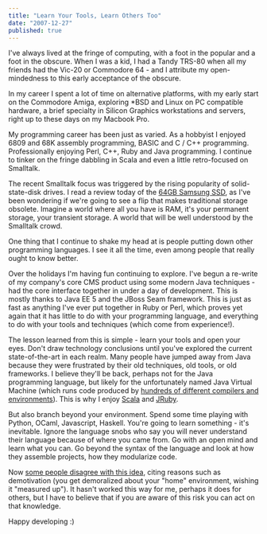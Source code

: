 ```yaml
---
title: "Learn Your Tools, Learn Others Too"
date: "2007-12-27"
published: true
---
```


I've always lived at the fringe of computing, with a foot in the popular and a foot in the obscure. When I was a kid, I had a Tandy TRS-80 when all my friends had the Vic-20 or Commodore 64 - and I attribute my open-mindedness to this early acceptance of the obscure.

In my career I spent a lot of time on alternative platforms, with my early start on the Commodore Amiga, exploring \*BSD and Linux on PC compatible hardware, a brief specialty in Silicon Graphics workstations and servers, right up to these days on my Macbook Pro.

My programming career has been just as varied. As a hobbyist I enjoyed 6809 and 68K assembly programming, BASIC and C / C++ programming. Professionally enjoying Perl, C++, Ruby and Java programming. I continue to tinker on the fringe dabbling in Scala and even a little retro-focused on Smalltalk.

The recent Smalltalk focus was triggered by the rising popularity of solid-state-disk drives. I read a review today of the [64GB Samsung SSD](http://www.engadget.com/2007/11/08/samsungs-64gb-sata-ii-ssd-drive-hands-on/), as I've been wondering if we're going to see a flip that makes traditional storage obsolete. Imagine a world where all you have is RAM, it's your permanent storage, your transient storage. A world that will be well understood by the Smalltalk crowd.

One thing that I continue to shake my head at is people putting down other programming languages. I see it all the time, even among people that really ought to know better.

Over the holidays I'm having fun continuing to explore. I've begun a re-write of my company's core CMS product using some modern Java techniques - had the core interface together in under a day of development. This is mostly thanks to Java EE 5 and the JBoss Seam framework. This is just as fast as anything I've ever put together in Ruby or Perl, which proves yet again that it has little to do with your programming language, and everything to do with your tools and techniques (which come from experience!).

The lesson learned from this is simple - learn your tools and open your eyes. Don't draw technology conclusions until you've explored the current state-of-the-art in each realm. Many people have jumped away from Java because they were frustrated by their old techniques, old tools, or old frameworks. I believe they'll be back, perhaps not for the Java programming language, but likely for the unfortunately named Java Virtual Machine (which runs code produced by [hundreds of different compilers and environments](http://www.robert-tolksdorf.de/vmlanguages.html)). This is why I enjoy [Scala](http://www.scala-lang.org/) and [JRuby](http://jruby.codehaus.org/).

But also branch beyond your environment. Spend some time playing with Python, OCaml, Javascript, Haskell. You're going to learn something - it's inevitable. Ignore the language snobs who say you will never understand their language because of where you came from. Go with an open mind and learn what you can. Go beyond the syntax of the language and look at how they assemble projects, how they modularize code.

Now [some people disagree with this idea](http://lukeplant.me.uk/blog.php?id=1107301645), citing reasons such as demotivation (you get demoralized about your "home" environment, wishing it "measured up"). It hasn't worked this way for me, perhaps it does for others, but I have to believe that if you are aware of this risk you can act on that knowledge.

Happy developing :)
